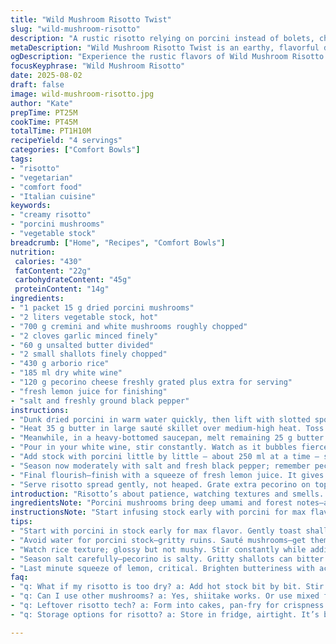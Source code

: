 ```yaml
---
title: "Wild Mushroom Risotto Twist"
slug: "wild-mushroom-risotto"
description: "A rustic risotto relying on porcini instead of bolets, chicken broth swapped for vegetable stock, and cremini mushrooms added to the usual whites. Garlic softened gently to avoid bitterness and shallots sweated until translucent but not browned. Wine reduced carefully to near dryness for brightness. Five-minute variance on cooking times. Parmesan swapped with pecorino for sharper tang. Finished with a squeeze of fresh lemon juice to lift the earthy, buttery depths. Technique focused on layering flavors with proper evaporation and absorption stages to avoid mush. Watch texture not time."
metaDescription: "Wild Mushroom Risotto Twist is an earthy, flavorful dish combining porcini and cremini mushrooms for a unique risotto experience. Perfect for a cozy dinner."
ogDescription: "Experience the rustic flavors of Wild Mushroom Risotto Twist, highlighting porcini, creamy textures, and fresh lemon zing—your dinner just got an upgrade."
focusKeyphrase: "Wild Mushroom Risotto"
date: 2025-08-02
draft: false
image: wild-mushroom-risotto.jpg
author: "Kate"
prepTime: PT25M
cookTime: PT45M
totalTime: PT1H10M
recipeYield: "4 servings"
categories: ["Comfort Bowls"]
tags:
- "risotto"
- "vegetarian"
- "comfort food"
- "Italian cuisine"
keywords:
- "creamy risotto"
- "porcini mushrooms"
- "vegetable stock"
breadcrumb: ["Home", "Recipes", "Comfort Bowls"]
nutrition: 
 calories: "430"
 fatContent: "22g"
 carbohydrateContent: "45g"
 proteinContent: "14g"
ingredients:
- "1 packet 15 g dried porcini mushrooms"
- "2 liters vegetable stock, hot"
- "700 g cremini and white mushrooms roughly chopped"
- "2 cloves garlic minced finely"
- "60 g unsalted butter divided"
- "2 small shallots finely chopped"
- "430 g arborio rice"
- "185 ml dry white wine"
- "120 g pecorino cheese freshly grated plus extra for serving"
- "fresh lemon juice for finishing"
- "salt and freshly ground black pepper"
instructions:
- "Dunk dried porcini in warm water quickly, then lift with slotted spoon. Chuck that water; likely gritty—don’t use it for stock. Chop porcini coarse, toss into pot with hot vegetable stock. Bring just to boil, then keep warm. This infuses stock early and prevents cold spots that slow rice cooking."
- "Heat 35 g butter in large sauté skillet over medium-high heat. Toss in chopped cremini and white mushrooms plus garlic. They’ll release water. Wait till it’s all evaporated. Mushrooms start to brown, get some texture and nutty aroma; if stuck add remaining butter in small dollops. No steam? Mushrooms not moving? Lower heat; you want slow browning, not burning. Mushrooms done when edges curl, fragrance bursts — not mushy."
- "Meanwhile, in a heavy-bottomed saucepan, melt remaining 25 g butter on medium. Toss in shallots, sweat gently until translucent but no color—if they brown, can give bitter edge. Add arborio rice, stir constantly 1-2 minutes so each grain gets coated, glossy. This step crucial — rice toasts lightly so it won’t clump or get mushy during liquid additions."
- "Pour in your white wine, stir constantly. Watch as it bubbles fiercely at first, then quiets, reduction nearly dry. Smell should brighten, acid bite cuts richness. Now fold in sautéed mushrooms, mix."
- "Add stock with porcini little by little — about 250 ml at a time — stirring often so rice surface glossy and thickened not soggy. Wait till most liquid absorbed before next ladle. If your temperature’s right, rice swells slowly but holds shape. Total cook 20-25 minutes. Taste as you go. Rice should be creamy, al dente with slight chew, not hard core like raw nor mushy past point of no return."
- "Season now moderately with salt and fresh black pepper; remember pecorino is salty. Remove pot from heat. Rest 3 minutes covered to let starches settle. Stir vigorous with grated pecorino—this melts it in, creates silkiness. Check seasoning again."
- "Final flourish—finish with a squeeze of fresh lemon juice. It gives zing to butter and mushrooms, cuts heaviness, brightens final plate."
- "Serve risotto spread gently, not heaped. Grate extra pecorino on top. No delay—risotto waits for no one; it changes texture fast as it cools."
introduction: "Risotto’s about patience, watching textures and smells. Not microwaving rice till mush but coaxing starch out gradually. Incorporate mushrooms in two forms—dried porcini steeped in stock and fresh cremini in butter. This double hit layers flavor without overpowering. Butter gloss gives that velvety feel; acid from wine and lemon lifts it. Don’t rush or skip steps; low and slow browns shallots and mushrooms differently than hurrying them to color. You’ll hear the sizzle quiet down then that faint pop as moisture escapes before aroma fills the kitchen—wonderful signal you’re on track. Cheese melted in at the end brings everything together without clumping. Expect a risotto that spreads but isn’t soupy, bite with chew but not crunch. All about balance."
ingredientsNote: "Porcini mushrooms bring deep umami and forest notes—a great swap for bolets dried mushrooms. Fresh cremini balance texture and body better than just whites; they have earthier tones and hold shape longer. Butter divided ensures mushrooms cook without burning then enrich shallots and rice later. Pecorino sharper than Parmesan, cut the richness; you can swap for aged Grana Padano or even a blend of Parmesan and Asiago. Use vegetable stock if looking vegetarian or lighter flavor. Avoid rinsing rice—just toast. Wine you want dry and crisp, no sweet Riesling; Sauvignon Blanc is a good option. Lemon juice last moment brightens flavors, prevents monotony in heavy dishes. Garlic smaller in amount and finely minced prevents harsh bites. If no porcini, substitute shiitake dried mushrooms. Cheese worries? Nutritional yeast sprinkled at end adds cheesy umami but no dairy."
instructionsNote: "Start infusing stock early with porcini for max flavor extraction—skip tossing mushroom water into stock; grit spoils texture. Sauté mushrooms first so their water fully evaporates and browning initiates Maillard reaction; texture differs vastly if mushrooms steamed instead of sautéed—no color, bland mousse layer. Keep butter controlled; too much, greasy, too little, stick or burn. Shallots sweat low and slow, translucent, this unlocks sweetness without bitterness. Toast rice grains to envelop starch with butter; this step prevents clumping and ensures each rice grain swells neatly. Wine reduction—watch bubbling sound shift, smell acidity and aftertaste; reduces alcohol flavor and intensifies. Adding hot stock steadily and stirring frequently activates starch release, critical for that creamy mouthfeel. Don’t dump too fast or risk uneven cooking or mush. Doneness judged by bite test—chewy core, creamy outside. Resting lets grains relax and marry flavors. Vigorous final stirring melts cheese evenly; lukewarm risotto is ideal—not hot or cold. Lemon at the end is a rarely used trick—cuts heaviness and refreshes palate. Serve immediately; risotto thickens and becomes pasty with cooling. Leftovers? Transform next-day risotto into cakes fried crisp for second life."
tips:
- "Start with porcini in stock early for max flavor. Gently toast shallots and mushrooms. Smell and sound tell when ready. Skipping proper steps leads to bland."
- "Avoid water for porcini stock—gritty ruins. Sauté mushrooms—get them browned. No steam, just flavor. Add butter slowly, too little burns, too much makes soggy."
- "Watch rice texture; glossy but not mushy. Stir constantly while adding stock—increase absorption. Creaminess comes from releasing starch. Not just about timing."
- "Season salt carefully—pecorino is salty. Gritty shallots can bitter flavors; keeping them translucent works. Rest risotto—let flavors marry before serving."
- "Last minute squeeze of lemon, critical. Brighten butteriness with acidity. Don’t let risotto sit too long—it thickens and pastes fast. Serve gently spread—not heaped."
faq:
- "q: What if my risotto is too dry? a: Add hot stock bit by bit. Stir. If it clumps, don’t panic. Keep adding moisture till creamy."
- "q: Can I use other mushrooms? a: Yes, shiitake works. Or use mixed fresh ones for variety. Texture matters—fresh mushrooms should hold shape."
- "q: Leftover risotto tech? a: Form into cakes, pan-fry for crispness next day. Or warm gently with broth. Creamy again but a different dish."
- "q: Storage options for risotto? a: Store in fridge, airtight. It’s better fresh but can manage a few days. Reheat with broth to keep creamy."

---
```

